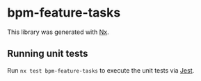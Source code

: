 # bpm-feature-tasks

This library was generated with [Nx](https://nx.dev).

## Running unit tests

Run `nx test bpm-feature-tasks` to execute the unit tests via [Jest](https://jestjs.io).
